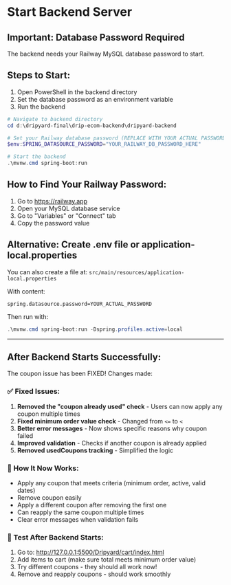 # Start Backend Server

## Important: Database Password Required

The backend needs your Railway MySQL database password to start.

## Steps to Start:

1. Open PowerShell in the backend directory
2. Set the database password as an environment variable
3. Run the backend

```powershell
# Navigate to backend directory
cd d:\dripyard-final\drip-ecom-backend\dripyard-backend

# Set your Railway database password (REPLACE WITH YOUR ACTUAL PASSWORD)
$env:SPRING_DATASOURCE_PASSWORD="YOUR_RAILWAY_DB_PASSWORD_HERE"

# Start the backend
.\mvnw.cmd spring-boot:run
```

## How to Find Your Railway Password:

1. Go to https://railway.app
2. Open your MySQL database service
3. Go to "Variables" or "Connect" tab
4. Copy the password value

## Alternative: Create .env file or application-local.properties

You can also create a file at:
`src/main/resources/application-local.properties`

With content:
```properties
spring.datasource.password=YOUR_ACTUAL_PASSWORD
```

Then run with:
```powershell
.\mvnw.cmd spring-boot:run -Dspring.profiles.active=local
```

---

## After Backend Starts Successfully:

The coupon issue has been FIXED! Changes made:

### ✅ Fixed Issues:
1. **Removed the "coupon already used" check** - Users can now apply any coupon multiple times
2. **Fixed minimum order value check** - Changed from `<=` to `<` 
3. **Better error messages** - Now shows specific reasons why coupon failed
4. **Improved validation** - Checks if another coupon is already applied
5. **Removed usedCoupons tracking** - Simplified the logic

### 🎯 How It Now Works:
- Apply any coupon that meets criteria (minimum order, active, valid dates)
- Remove coupon easily
- Apply a different coupon after removing the first one
- Can reapply the same coupon multiple times
- Clear error messages when validation fails

### 🧪 Test After Backend Starts:
1. Go to: http://127.0.0.1:5500/Dripyard/cart/index.html
2. Add items to cart (make sure total meets minimum order value)
3. Try different coupons - they should all work now!
4. Remove and reapply coupons - should work smoothly
